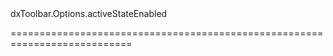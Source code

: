 <!--id-->dxToolbar.Options.activeStateEnabled<!--/id-->
<!--merge--><!--/merge-->
<!--hidden--><!--/hidden-->
===========================================================================

